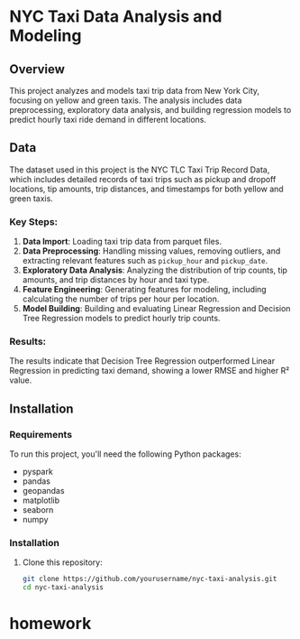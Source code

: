 # NYC Taxi Data Analysis and Modeling

## Overview
This project analyzes and models taxi trip data from New York City, focusing on yellow and green taxis. The analysis includes data preprocessing, exploratory data analysis, and building regression models to predict hourly taxi ride demand in different locations.

## Data
The dataset used in this project is the NYC TLC Taxi Trip Record Data, which includes detailed records of taxi trips such as pickup and dropoff locations, tip amounts, trip distances, and timestamps for both yellow and green taxis.

### Key Steps:
1. **Data Import**: Loading taxi trip data from parquet files.
2. **Data Preprocessing**: Handling missing values, removing outliers, and extracting relevant features such as `pickup_hour` and `pickup_date`.
3. **Exploratory Data Analysis**: Analyzing the distribution of trip counts, tip amounts, and trip distances by hour and taxi type.
4. **Feature Engineering**: Generating features for modeling, including calculating the number of trips per hour per location.
5. **Model Building**: Building and evaluating Linear Regression and Decision Tree Regression models to predict hourly trip counts.

### Results:
The results indicate that Decision Tree Regression outperformed Linear Regression in predicting taxi demand, showing a lower RMSE and higher R² value.

## Installation

### Requirements
To run this project, you'll need the following Python packages:

- pyspark
- pandas
- geopandas
- matplotlib
- seaborn
- numpy

### Installation

1. Clone this repository:
   ```bash
   git clone https://github.com/yourusername/nyc-taxi-analysis.git
   cd nyc-taxi-analysis
# homework
